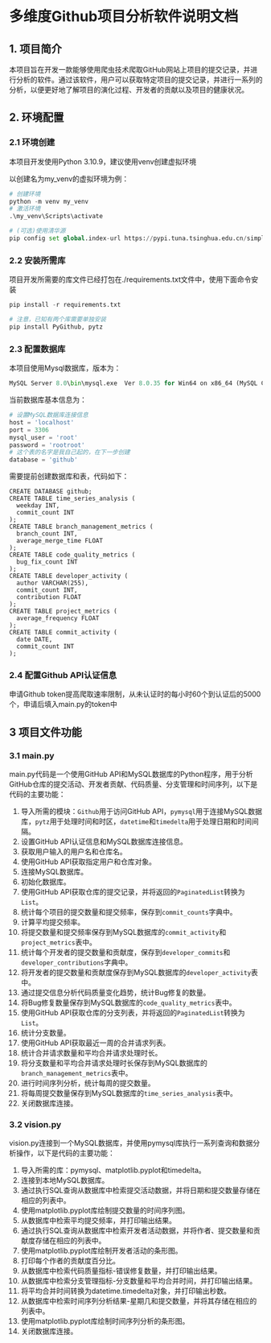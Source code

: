 # 多维度Github项目分析软件说明文档

## 1. 项目简介

本项目旨在开发一款能够使用爬虫技术爬取GitHub网站上项目的提交记录，并进行分析的软件。通过该软件，用户可以获取特定项目的提交记录，并进行一系列的分析，以便更好地了解项目的演化过程、开发者的贡献以及项目的健康状况。

## 2.  环境配置

### 2.1 环境创建

本项目开发使用Python 3.10.9，建议使用venv创建虚拟环境

以创建名为my_venv的虚拟环境为例：

```python
# 创建环境
python -m venv my_venv
# 激活环境
.\my_venv\Scripts\activate

# (可选)使用清华源
pip config set global.index-url https://pypi.tuna.tsinghua.edu.cn/simple
```

### 2.2 安装所需库

项目开发所需要的库文件已经打包在./requirements.txt文件中，使用下面命令安装

```python
pip install -r requirements.txt

# 注意，已知有两个库需要单独安装
pip install PyGithub, pytz
```

### 2.3 配置数据库

本项目使用Mysql数据库，版本为：

```python
MySQL Server 8.0\bin\mysql.exe  Ver 8.0.35 for Win64 on x86_64 (MySQL Community Server - GPL)
```

当前数据库基本信息为：

```python
# 设置MySQL数据库连接信息
host = 'localhost'
port = 3306
mysql_user = 'root'
password = 'rootroot'
# 这个表的名字是我自己起的，在下一步创建
database = 'github'
```

需要提前创建数据库和表，代码如下：

```mysql
CREATE DATABASE github;
CREATE TABLE time_series_analysis (
  weekday INT,
  commit_count INT
);
CREATE TABLE branch_management_metrics (
  branch_count INT,
  average_merge_time FLOAT
);
CREATE TABLE code_quality_metrics (
  bug_fix_count INT
);
CREATE TABLE developer_activity (
  author VARCHAR(255),
  commit_count INT,
  contribution FLOAT
);
CREATE TABLE project_metrics (
  average_frequency FLOAT
);
CREATE TABLE commit_activity (
  date DATE,
  commit_count INT
);
```

### 2.4 配置Github API认证信息

申请Github token提高爬取速率限制，从未认证时的每小时60个到认证后的5000个，申请后填入main.py的token中

## 3 项目文件功能

### 3.1 main.py

main.py代码是一个使用GitHub API和MySQL数据库的Python程序，用于分析GitHub仓库的提交活动、开发者贡献、代码质量、分支管理和时间序列，以下是代码的主要功能：

1. 导入所需的模块：`Github`用于访问GitHub API，`pymysql`用于连接MySQL数据库，`pytz`用于处理时间和时区，`datetime`和`timedelta`用于处理日期和时间间隔。
2. 设置GitHub API认证信息和MySQL数据库连接信息。
3. 获取用户输入的用户名和仓库名。
4. 使用GitHub API获取指定用户和仓库对象。
5. 连接MySQL数据库。
6. 初始化数据库。
7. 使用GitHub API获取仓库的提交记录，并将返回的`PaginatedList`转换为`List`。
8. 统计每个项目的提交数量和提交频率，保存到`commit_counts`字典中。
9. 计算平均提交频率。
10. 将提交数量和提交频率保存到MySQL数据库的`commit_activity`和`project_metrics`表中。
11. 统计每个开发者的提交数量和贡献度，保存到`developer_commits`和`developer_contributions`字典中。
12. 将开发者的提交数量和贡献度保存到MySQL数据库的`developer_activity`表中。
13. 通过提交信息分析代码质量变化趋势，统计Bug修复的数量。
14. 将Bug修复数量保存到MySQL数据库的`code_quality_metrics`表中。
15. 使用GitHub API获取仓库的分支列表，并将返回的`PaginatedList`转换为`List`。
16. 统计分支数量。
17. 使用GitHub API获取最近一周的合并请求列表。
18. 统计合并请求数量和平均合并请求处理时长。
19. 将分支数量和平均合并请求处理时长保存到MySQL数据库的`branch_management_metrics`表中。
20. 进行时间序列分析，统计每周的提交数量。
21. 将每周提交数量保存到MySQL数据库的`time_series_analysis`表中。
22. 关闭数据库连接。

### 3.2 vision.py

vision.py连接到一个MySQL数据库，并使用pymysql库执行一系列查询和数据分析操作，以下是代码的主要功能：

1. 导入所需的库：pymysql、matplotlib.pyplot和timedelta。
2. 连接到本地MySQL数据库。
3. 通过执行SQL查询从数据库中检索提交活动数据，并将日期和提交数量存储在相应的列表中。
4. 使用matplotlib.pyplot库绘制提交数量的时间序列图。
5. 从数据库中检索平均提交频率，并打印输出结果。
6. 通过执行SQL查询从数据库中检索开发者活动数据，并将作者、提交数量和贡献度存储在相应的列表中。
7. 使用matplotlib.pyplot库绘制开发者活动的条形图。
8. 打印每个作者的贡献度百分比。
9. 从数据库中检索代码质量指标-错误修复数量，并打印输出结果。
10. 从数据库中检索分支管理指标-分支数量和平均合并时间，并打印输出结果。
11. 将平均合并时间转换为datetime.timedelta对象，并打印输出秒数。
12. 从数据库中检索时间序列分析结果-星期几和提交数量，并将其存储在相应的列表中。
13. 使用matplotlib.pyplot库绘制时间序列分析的条形图。
14. 关闭数据库连接。